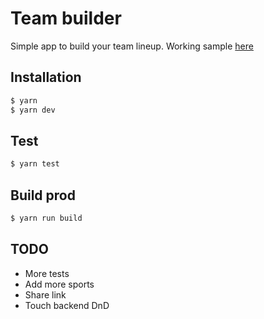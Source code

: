 # Team builder
Simple app to build your team lineup. Working sample [here](https://teambuilder-3513e.firebaseapp.com)

## Installation
```sh
$ yarn
$ yarn dev
```

## Test
```sh
$ yarn test
```

## Build prod
```sh
$ yarn run build
```
## TODO
- More tests
- Add more sports
- Share link
- Touch backend DnD
